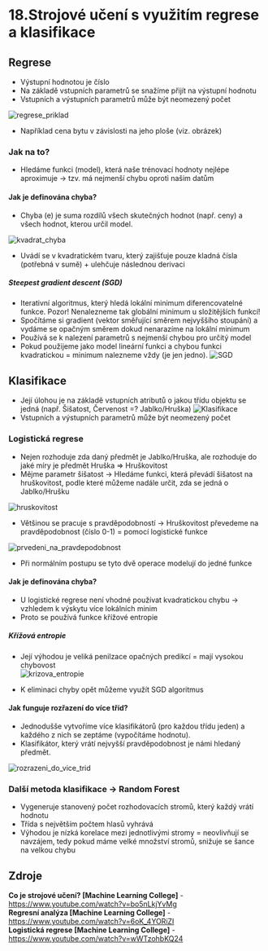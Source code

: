  # 18.Strojové učení s využitím regrese a klasifikace
 
 ## Regrese
 - Výstupní hodnotou je číslo
 - Na základě vstupních parametrů se snažíme přijít na výstupní hodnotu
 - Vstupních a výstupních parametrů může být neomezený počet

 ![regrese_priklad](https://user-images.githubusercontent.com/84131825/233842971-75e45f16-6e00-44a0-8794-69e80c3aa693.png)
- Například cena bytu v závislosti na jeho ploše (viz. obrázek)

### Jak na to?
 - Hledáme funkci (model), která naše trénovací hodnoty nejlépe aproximuje -> tzv. má nejmenší chybu oproti našim datům


#### Jak je definována chyba?
  - Chyba (e) je suma rozdílů všech skutečných hodnot (např. ceny) a všech hodnot, kterou určil model.
  
  ![kvadrat_chyba](https://user-images.githubusercontent.com/84131825/233839991-61f266f1-35ab-4b42-bdcb-35fd08b81375.png)

  - Uvádí se v kvadratickém tvaru, který zajišťuje pouze kladná čísla (potřebná v sumě) + ulehčuje následnou derivaci

##### Steepest gradient descent (SGD)
  - Iterativní algoritmus, který hledá lokální minimum diferencovatelné funkce. Pozor! Nenalezneme tak globální minimum u složitějších funkcí!
  - Spočítáme si gradient (vektor směřující směrem nejvyššího stoupání) a vydáme se opačným směrem dokud nenarazíme na lokální minimum
  - Používá se k nalezení parametrů s nejmenší chybou pro určitý model
  - Pokud použijeme jako model lineární funkci a chybou funkci kvadratickou = minimum nalezneme vždy (je jen jedno).
 ![SGD](https://user-images.githubusercontent.com/84131825/233843341-b59d40e4-056f-4c82-8aa3-93d2fd314add.png)
 
 
 ## Klasifikace
 - Její úlohou je na základě vstupních atributů o jakou třídu objektu se jedná (např. Šišatost, Červenost =? Jablko/Hruška)
  ![Klasifikace](https://user-images.githubusercontent.com/84131825/233839197-39a0bf3f-bdd6-483a-a8c0-7c3e1d902866.png)
 - Vstupních a výstupních parametrů může být neomezený počet

### Logistická regrese
  - Nejen rozhoduje zda daný předmět je Jablko/Hruška, ale rozhoduje do jaké míry je předmět Hruška => Hruškovitost
  - Mějme parametr šišatost -> Hledáme funkci, která převádí šišatost na hruškovitost, podle které můžeme nadále určit, zda se jedná o Jablko/Hrušku

![hruskovitost](https://user-images.githubusercontent.com/84131825/233844263-f0a6ad37-0145-4943-a247-a779824122df.png)

  - Většinou se pracuje s pravděpodobností -> Hruškovitost převedeme na pravděpodobnost (číslo 0-1) = pomocí logistické funkce

![prvedeni_na_pravdepodobnost](https://user-images.githubusercontent.com/84131825/233844650-478dd01a-b4b8-489e-b0d3-e45ccf6ca156.png)

  - Při normálním postupu se tyto dvě operace modelují do jedné funkce

#### Jak je definována chyba?
- U logistické regrese není vhodné používat kvadratickou chybu -> vzhledem k výskytu více lokálních minim
- Proto se používá funkce křížové entropie 
##### Křížová entropie
- Její výhodou je veliká penilzace opačných predikcí = mají vysokou chybovost <br>
![krizova_entropie](https://user-images.githubusercontent.com/84131825/233845938-2c2b5082-f184-413e-9ef7-ffa1974a751b.png)

- K eliminaci chyby opět můžeme využít SGD algoritmus

#### Jak funguje rozřazení do více tříd?
- Jednodušše vytvoříme více klasifikátorů (pro každou třídu jeden) a každého z nich se zeptáme (vypočítáme hodnotu). 
- Klasifikátor, který vrátí nejvyšší pravděpodobnost je námi hledaný předmět.

![rozrazeni_do_vice_trid](https://user-images.githubusercontent.com/84131825/233846346-f4f7e858-25fe-4148-9eb2-e1660b7ca6d3.png)

### Další metoda klasifikace -> Random Forest
- Vygeneruje stanovený počet rozhodovacích stromů, který každý vrátí hodnotu
- Třída s největším počtem hlasů vyhrává 
- Výhodou je nízká korelace mezi jednotlivými stromy = neovlivňují se navzájem, tedy pokud máme velké množství stromů, snižuje se šance na velkou chybu

## Zdroje 
**Co je strojové učení? [Machine Learning College]** - https://www.youtube.com/watch?v=bo5nLkjYvMg <br>
**Regresní analýza [Machine Learning College]** - https://www.youtube.com/watch?v=6oK_4YORiZI <br>
**Logistická regrese [Machine Learning College]** - https://www.youtube.com/watch?v=wWTzohbKQ24
